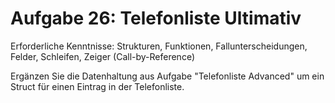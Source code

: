 # Aufgabe 26: Telefonliste Ultimativ

Erforderliche Kenntnisse: Strukturen, Funktionen, Fallunterscheidungen, Felder, Schleifen, Zeiger (Call-by-Reference)

Ergänzen Sie die Datenhaltung aus Aufgabe "Telefonliste Advanced" um ein Struct für einen Eintrag in der Telefonliste.

